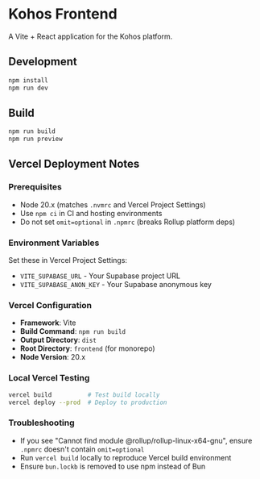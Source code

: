 # Kohos Frontend

A Vite + React application for the Kohos platform.

## Development

```bash
npm install
npm run dev
```

## Build

```bash
npm run build
npm run preview
```

## Vercel Deployment Notes

### Prerequisites
- Node 20.x (matches `.nvmrc` and Vercel Project Settings)
- Use `npm ci` in CI and hosting environments
- Do not set `omit=optional` in `.npmrc` (breaks Rollup platform deps)

### Environment Variables
Set these in Vercel Project Settings:
- `VITE_SUPABASE_URL` - Your Supabase project URL
- `VITE_SUPABASE_ANON_KEY` - Your Supabase anonymous key

### Vercel Configuration
- **Framework**: Vite
- **Build Command**: `npm run build`
- **Output Directory**: `dist`
- **Root Directory**: `frontend` (for monorepo)
- **Node Version**: 20.x

### Local Vercel Testing
```bash
vercel build          # Test build locally
vercel deploy --prod  # Deploy to production
```

### Troubleshooting
- If you see "Cannot find module @rollup/rollup-linux-x64-gnu", ensure `.npmrc` doesn't contain `omit=optional`
- Run `vercel build` locally to reproduce Vercel build environment
- Ensure `bun.lockb` is removed to use npm instead of Bun 